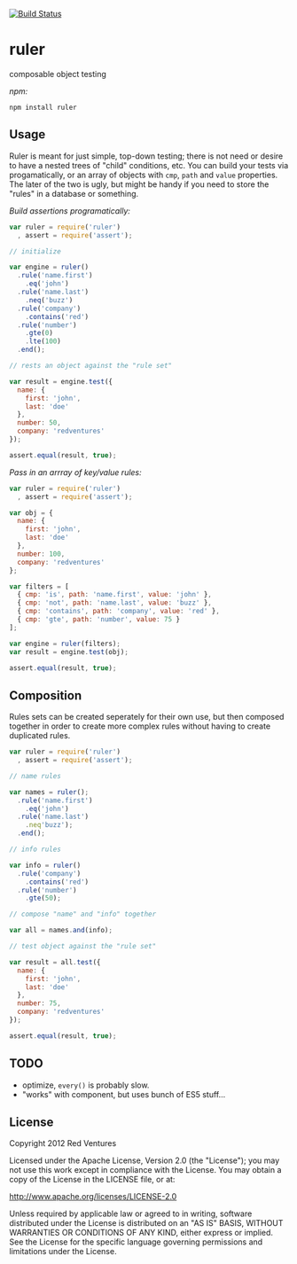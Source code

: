  [![Build Status](https://secure.travis-ci.org/RedVentures/ruler.png?branch=master)](http://travis-ci.org/RedVentures/ruler)

# ruler

composable object testing

*npm:*

```shell
npm install ruler
```

## Usage

Ruler is meant for just simple, top-down testing; there is not need or desire to have a nested trees of "child" conditions, etc. You can build your tests via progamatically, or an array of objects with `cmp`, `path` and `value` properties. The later of the two is ugly, but might be handy if you need to store the "rules" in a database or something.

*Build assertions programatically:*

```javascript
var ruler = require('ruler')
  , assert = require('assert');

// initialize

var engine = ruler()
  .rule('name.first')
    .eq('john')
  .rule('name.last')
    .neq('buzz')
  .rule('company')
    .contains('red')
  .rule('number')
    .gte(0)
    .lte(100)
  .end();

// rests an object against the "rule set"

var result = engine.test({
  name: {
    first: 'john',
    last: 'doe'
  },
  number: 50,
  company: 'redventures'
});

assert.equal(result, true);
```

*Pass in an arrray of key/value rules:*

```javascript
var ruler = require('ruler')
  , assert = require('assert');

var obj = {
  name: {
    first: 'john',
    last: 'doe'
  },
  number: 100,
  company: 'redventures'
};

var filters = [
  { cmp: 'is', path: 'name.first', value: 'john' },
  { cmp: 'not', path: 'name.last', value: 'buzz' },
  { cmp: 'contains', path: 'company', value: 'red' },
  { cmp: 'gte', path: 'number', value: 75 }
];

var engine = ruler(filters);
var result = engine.test(obj);

assert.equal(result, true);
```

## Composition
Rules sets can be created seperately for their own use, but then composed together in order to create more complex rules without having to create duplicated rules. 

```javascript
var ruler = require('ruler')
  , assert = require('assert');

// name rules

var names = ruler();
  .rule('name.first')
    .eq('john')
  .rule('name.last')
    .neq'buzz');
  .end();

// info rules

var info = ruler()
  .rule('company')
    .contains('red')
  .rule('number')
    .gte(50);

// compose "name" and "info" together

var all = names.and(info);

// test object against the "rule set"

var result = all.test({
  name: {
    first: 'john',
    last: 'doe'
  },
  number: 75,
  company: 'redventures'
});

assert.equal(result, true);
```

## TODO

  - optimize, `every()` is probably slow.
  - "works" with component, but uses bunch of ES5 stuff...


## License

Copyright 2012 Red Ventures

Licensed under the Apache License, Version 2.0 (the "License");
you may not use this work except in compliance with the License.
You may obtain a copy of the License in the LICENSE file, or at:

http://www.apache.org/licenses/LICENSE-2.0

Unless required by applicable law or agreed to in writing, software
distributed under the License is distributed on an "AS IS" BASIS,
WITHOUT WARRANTIES OR CONDITIONS OF ANY KIND, either express or implied.
See the License for the specific language governing permissions and
limitations under the License.